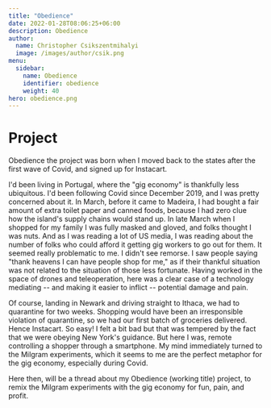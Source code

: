```yaml
---
title: "Obedience"
date: 2022-01-28T08:06:25+06:00
description: Obedience
author:
  name: Christopher Csikszentmihalyi
  image: /images/author/csik.png
menu:
  sidebar:
    name: Obedience 
    identifier: obedience
    weight: 40
hero: obedience.png
---
```


# Project

Obedience the project was born when I moved back to the states after the first wave of Covid, and signed up for Instacart. 

I'd been living in Portugal, where the "gig economy" is thankfully less ubiquitous. I'd been following Covid since December 2019, and I was pretty concerned about it. In March, before it came to Madeira, I had bought a fair amount of extra toilet paper and canned foods, because I had zero clue how the island's supply chains would stand up. In late March when I shopped for my family I was fully masked and gloved, and folks thought I was nuts. And as I was reading a lot of US media, I was
reading about the number of folks who could afford it getting gig workers to go out for them. It seemed really problematic to me. I didn't see remorse. I saw people saying "thank heavens I can have people shop for me," as if their thankful situation was not related to the situation of those less fortunate. Having worked in the space of drones and teleoperation, here was a clear case of a technology mediating -- and making it easier to inflict -- potential damage and pain.

Of course, landing in Newark and driving straight to Ithaca, we had to quarantine for two weeks. Shopping would have been an irresponsible violation of quarantine, so we had our first batch of groceries delivered. Hence Instacart. So easy! I felt a bit bad but that was tempered by the fact that we were obeying New York's guidance. But here I was, remote controlling a shopper through a smartphone. My mind immediately turned to the Milgram experiments, which it seems to me are the perfect
metaphor for the gig economy, especially during Covid.

Here then, will be a thread about my Obedience (working title) project, to remix the Milgram experiments with the gig economy for fun, pain, and profit.



